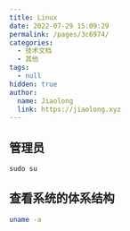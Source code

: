 ```yaml
---
title: Linux
date: 2022-07-29 15:09:29
permalink: /pages/3c6974/
categories: 
  - 技术文档
  - 其他
tags: 
  - null
hidden: true
author: 
  name: Jiaolong
  link: https://jiaolong.xyz
---
```


## 管理员

```
sudo su
```



## 查看系统的体系结构

```bash
uname -a
```

